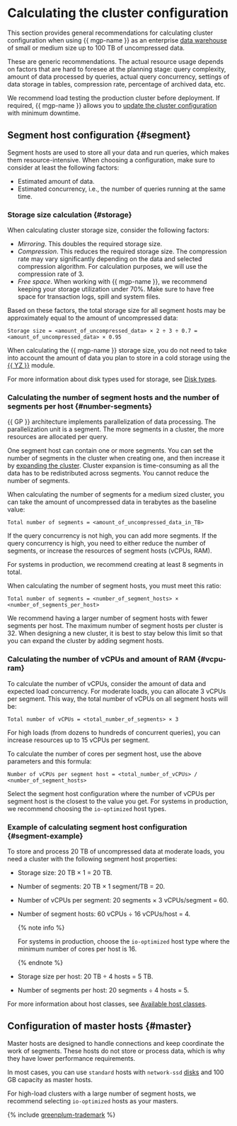 # Calculating the cluster configuration

This section provides general recommendations for calculating cluster configuration when using {{ mgp-name }} as an enterprise [data warehouse](https://en.wikipedia.org/wiki/Data_storage) of small or medium size up to 100 TB of uncompressed data.

These are generic recommendations. The actual resource usage depends on factors that are hard to foresee at the planning stage: query complexity, amount of data processed by queries, actual query concurrency, settings of data storage in tables, compression rate, percentage of archived data, etc.

We recommend load testing the production cluster before deployment. If required, {{ mgp-name }} allows you to [update the cluster configuration](../operations/update.md) with minimum downtime.

## Segment host configuration {#segment}

Segment hosts are used to store all your data and run queries, which makes them resource-intensive. When choosing a configuration, make sure to consider at least the following factors:

* Estimated amount of data.
* Estimated concurrency, i.e., the number of queries running at the same time.

### Storage size calculation {#storage}

When calculating cluster storage size, consider the following factors:

* _Mirroring_. This doubles the required storage size.
* _Compression_. This reduces the required storage size. The compression rate may vary significantly depending on the data and selected compression algorithm. For calculation purposes, we will use the compression rate of 3.
* _Free space_. When working with {{ mgp-name }}, we recommend keeping your storage utilization under 70%. Make sure to have free space for transaction logs, spill and system files.

Based on these factors, the total storage size for all segment hosts may be approximately equal to the amount of uncompressed data:

```text
Storage size = <amount_of_uncompressed_data> × 2 ÷ 3 ÷ 0.7 = <amount_of_uncompressed_data> × 0.95
```

When calculating the {{ mgp-name }} storage size, you do not need to take into account the amount of data you plan to store in a cold storage using the [{{ YZ }}](../operations/extensions/yezzey.md) module.

For more information about disk types used for storage, see [Disk types](./storage.md).

### Calculating the number of segment hosts and the number of segments per host {#number-segments}

{{ GP }} architecture implements parallelization of data processing. The parallelization unit is a segment. The more segments in a cluster, the more resources are allocated per query.

One segment host can contain one or more segments. You can set the number of segments in the cluster when creating one, and then increase it by [expanding the cluster](./expand.md). Cluster expansion is time-consuming as all the data has to be redistributed across segments. You cannot reduce the number of segments.

When calculating the number of segments for a medium sized cluster, you can take the amount of uncompressed data in terabytes as the baseline value:

```text
Total number of segments = <amount_of_uncompressed_data_in_TB>
```

If the query concurrency is not high, you can add more segments. If the query concurrency is high, you need to either reduce the number of segments, or increase the resources of segment hosts (vCPUs, RAM).

For systems in production, we recommend creating at least 8 segments in total.

When calculating the number of segment hosts, you must meet this ratio:

```text
Total number of segments = <number_of_segment_hosts> × <number_of_segments_per_host>
```

We recommend having a larger number of segment hosts with fewer segments per host. The maximum number of segment hosts per cluster is 32. When designing a new cluster, it is best to stay below this limit so that you can expand the cluster by adding segment hosts.

### Calculating the number of vCPUs and amount of RAM {#vcpu-ram}

To calculate the number of vCPUs, consider the amount of data and expected load concurrency.
For moderate loads, you can allocate 3 vCPUs per segment. This way, the total number of vCPUs on all segment hosts will be:

```text
Total number of vCPUs = <total_number_of_segments> × 3
```

For high loads (from dozens to hundreds of concurrent queries), you can increase resources up to 15 vCPUs per segment.

To calculate the number of cores per segment host, use the above parameters and this formula:

```text
Number of vCPUs per segment host = <total_number_of_vCPUs> / <number_of_segment_hosts>
```

Select the segment host configuration where the number of vCPUs per segment host is the closest to the value you get. For systems in production, we recommend choosing the `io-optimized` host types.

### Example of calculating segment host configuration {#segment-example}

To store and process 20 TB of uncompressed data at moderate loads, you need a cluster with the following segment host properties:

* Storage size: 20 TB × 1 = 20 TB.
* Number of segments: 20 TB × 1 segment/TB = 20.
* Number of vCPUs per segment: 20 segments × 3 vCPUs/segment = 60.
* Number of segment hosts: 60 vCPUs ÷ 16 vCPUs/host = 4.

    {% note info %}

    For systems in production, choose the `io-optimized` host type where the minimum number of cores per host is 16.

    {% endnote %}

* Storage size per host: 20 TB ÷ 4 hosts = 5 TB.
* Number of segments per host: 20 segments ÷ 4 hosts = 5.

For more information about host classes, see [Available host classes](./instance-types.md#available-flavors).

## Configuration of master hosts {#master}

Master hosts are designed to handle connections and keep coordinate the work of segments. These hosts do not store or process data, which is why they have lower performance requirements.

In most cases, you can use `standard` hosts with `network-ssd` [disks](./storage.md) and 100 GB capacity as master hosts.

For high-load clusters with a large number of segment hosts, we recommend selecting `io-optimized` hosts as your masters.

{% include [greenplum-trademark](../../_includes/mdb/mgp/trademark.md) %}
